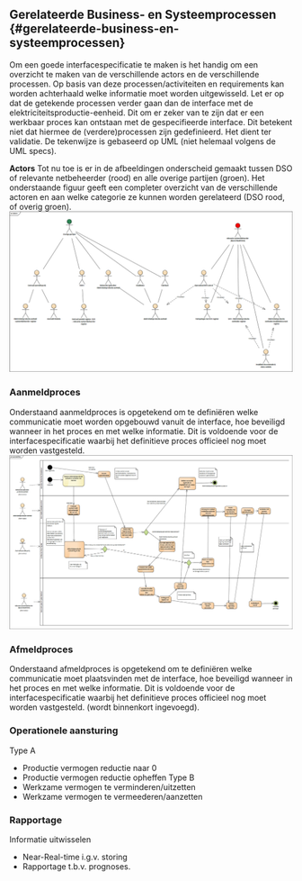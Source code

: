 ## Gerelateerde Business- en Systeemprocessen {#gerelateerde-business-en-systeemprocessen}

Om een goede interfacespecificatie te maken is het handig om een overzicht te maken van de verschillende actors en de verschillende processen. Op basis van deze processen/activiteiten en requirements kan worden achterhaald welke informatie moet worden uitgewisseld. Let er op dat de getekende processen verder gaan dan de interface met de elektriciteitsproductie-eenheid. Dit om er zeker van te zijn dat er een werkbaar proces kan ontstaan met de gespecifieerde interface. Dit betekent niet dat hiermee de (verdere)processen zijn gedefinieerd. Het dient ter validatie. De tekenwijze is gebaseerd op UML (niet helemaal volgens de UML specs).

**Actors**
Tot nu toe is er in de afbeeldingen onderscheid gemaakt tussen DSO of relevante netbeheerder (rood) en alle overige partijen (groen). Het onderstaande figuur geeft een completer overzicht van de verschillende actoren en aan welke categorie ze kunnen worden gerelateerd (DSO rood, of overig groen).
![Figuur: aanmeld procedure](/assets/Actors.png)


### Aanmeldproces
Onderstaand aanmeldproces is opgetekend om te definiëren welke communicatie moet worden opgebouwd vanuit de interface, hoe beveiligd wanneer in het proces en met welke informatie. Dit is voldoende voor de interfacespecificatie waarbij het definitieve proces officieel nog moet worden vastgesteld. 
![Figuur: aanmeld procedure](/assets/Aanmeld-flow.png)

### Afmeldproces
Onderstaand afmeldproces is opgetekend om te definiëren welke communicatie moet plaatsvinden met de interface, hoe beveiligd wanneer in het proces en met welke informatie. Dit is voldoende voor de interfacespecificatie waarbij het definitieve proces officieel nog moet worden vastgesteld. 
(wordt binnenkort ingevoegd).

### Operationele aansturing
Type A
* Productie vermogen reductie naar 0
* Productie vermogen reductie opheffen
Type B
* Werkzame vermogen te verminderen/uitzetten
* Werkzame vermogen te vermeederen/aanzetten

### Rapportage
Informatie uitwisselen
* Near-Real-time i.g.v. storing
* Rapportage t.b.v. prognoses.


